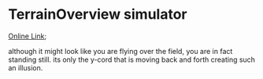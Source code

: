 # TerrainOverview simulator
[Online Link](https://hgleocho.github.io/TerrainOverview/);

although it might look like you are flying over the field, you are in fact standing still.
its only the y-cord that is moving back and forth creating such an illusion.
